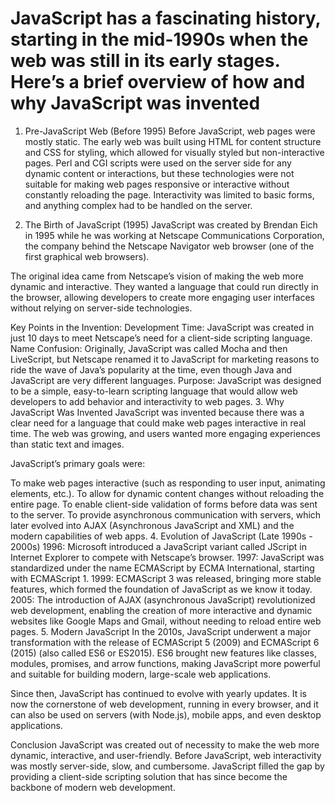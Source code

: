 # JavaScript has a fascinating history, starting in the mid-1990s when the web was still in its early stages. Here’s a brief overview of how and why JavaScript was invented

1. Pre-JavaScript Web (Before 1995)
Before JavaScript, web pages were mostly static. The early web was built using HTML for content structure and CSS for styling, which allowed for visually styled but non-interactive pages. Perl and CGI scripts were used on the server side for any dynamic content or interactions, but these technologies were not suitable for making web pages responsive or interactive without constantly reloading the page. Interactivity was limited to basic forms, and anything complex had to be handled on the server.

2. The Birth of JavaScript (1995)
JavaScript was created by Brendan Eich in 1995 while he was working at Netscape Communications Corporation, the company behind the Netscape Navigator web browser (one of the first graphical web browsers).

The original idea came from Netscape’s vision of making the web more dynamic and interactive. They wanted a language that could run directly in the browser, allowing developers to create more engaging user interfaces without relying on server-side technologies.

Key Points in the Invention:
Development Time: JavaScript was created in just 10 days to meet Netscape’s need for a client-side scripting language.
Name Confusion: Originally, JavaScript was called Mocha and then LiveScript, but Netscape renamed it to JavaScript for marketing reasons to ride the wave of Java’s popularity at the time, even though Java and JavaScript are very different languages.
Purpose: JavaScript was designed to be a simple, easy-to-learn scripting language that would allow web developers to add behavior and interactivity to web pages.
3. Why JavaScript Was Invented
JavaScript was invented because there was a clear need for a language that could make web pages interactive in real time. The web was growing, and users wanted more engaging experiences than static text and images.

JavaScript’s primary goals were:

To make web pages interactive (such as responding to user input, animating elements, etc.).
To allow for dynamic content changes without reloading the entire page.
To enable client-side validation of forms before data was sent to the server.
To provide asynchronous communication with servers, which later evolved into AJAX (Asynchronous JavaScript and XML) and the modern capabilities of web apps.
4. Evolution of JavaScript (Late 1990s - 2000s)
1996: Microsoft introduced a JavaScript variant called JScript in Internet Explorer to compete with Netscape’s browser.
1997: JavaScript was standardized under the name ECMAScript by ECMA International, starting with ECMAScript 1.
1999: ECMAScript 3 was released, bringing more stable features, which formed the foundation of JavaScript as we know it today.
2005: The introduction of AJAX (asynchronous JavaScript) revolutionized web development, enabling the creation of more interactive and dynamic websites like Google Maps and Gmail, without needing to reload entire web pages.
5. Modern JavaScript
In the 2010s, JavaScript underwent a major transformation with the release of ECMAScript 5 (2009) and ECMAScript 6 (2015) (also called ES6 or ES2015). ES6 brought new features like classes, modules, promises, and arrow functions, making JavaScript more powerful and suitable for building modern, large-scale web applications.

Since then, JavaScript has continued to evolve with yearly updates. It is now the cornerstone of web development, running in every browser, and it can also be used on servers (with Node.js), mobile apps, and even desktop applications.

Conclusion
JavaScript was created out of necessity to make the web more dynamic, interactive, and user-friendly. Before JavaScript, web interactivity was mostly server-side, slow, and cumbersome. JavaScript filled the gap by providing a client-side scripting solution that has since become the backbone of modern web development.
<!-- History of JavaScript=>: https://chatgpt.com/c/66e6ec5f-5cf8-8007-b473-0841f735682b -->
